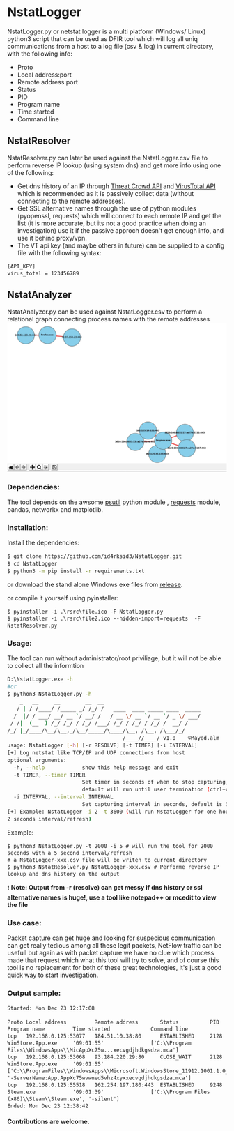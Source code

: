 # NstatLogger

NstatLogger.py or netstat logger is a multi platform (Windows/ Linux) python3 script that can be used as DFIR tool which will log all uniq communications from a host to a log file (csv & log) in current directory, with the following info:

  - Proto
  - Local address:port
  - Remote address:port
  - Status
  - PID
  - Program name
  - Time started
  - Command line
  
## NstatResolver
NstatResolver.py can later be used against the NstatLogger.csv file to perform reverse IP lookup (using system dns) and get more info using one of the following:
  - Get dns history of an IP through [Threat Crowd API](https://github.com/AlienVault-OTX/ApiV2) and [VirusTotal API](https://developers.virustotal.com/v3.0/reference) which is recommended as it is passively collect data (without connecting to the remote addresses).
  - Get SSL alternative names through the use of python modules (pyopenssl, requests) which will connect to each remote IP and get the list (it is more accurate, but its not a good practice when doing an investigation) use it if the passive approch doesn't get enough info, and use it behind proxy/vpn.
  - The VT api key (and maybe others in future) can be supplied to a config file with the following syntax:
```
[API_KEY]
virus_total = 123456789
```

## NstatAnalyzer
NstatAnalyzer.py can be used against NstatLogger.csv to perform a relational graph connecting process names with the remote addresses
![Screenshot](rsrc/NstatAnalyzerSC.jpg)

### Dependencies:
The tool depends on the awsome [psutil](https://github.com/giampaolo/psutil) python module , [requests](https://pypi.org/project/requests/) module, pandas, networkx and matplotlib.

### Installation:
Install the dependencies:
```sh
$ git clone https://github.com/id4rksid3/NstatLogger.git
$ cd NstatLogger
$ python3 -m pip install -r requirements.txt
```
or download the stand alone Windows exe files from [release](https://github.com/iD4rksid3/NstatLogger/releases).

or compile it yourself using pyinstaller:
```
$ pyinstaller -i .\rsrc\file.ico -F NstatLogger.py
$ pyinstaller -i .\rsrc\file2.ico --hidden-import=requests  -F NstatResolver.py
```
### Usage:
The tool can run without administrator/root priviliage, but it will not be able to collect all the informtion
```sh
D:\NstatLogger.exe -h
#or
$ python3 NstatLogger.py -h
    _   __     __        __  __
   / | / /____/ /_____ _/ /_/ /   ____  ____ _____ ____  _____
  /  |/ / ___/ __/ __ `/ __/ /   / __ \/ __ `/ __ `/ _ \/ ___/
 / /|  (__  ) /_/ /_/ / /_/ /___/ /_/ / /_/ / /_/ /  __/ /
/_/ |_/____/\__/\__,_/\__/_____/\____/\__, /\__, /\___/_/
                                     /____//____/ v1.0    ©Mayed.alm
usage: NstatLogger [-h] [-r RESOLVE] [-t TIMER] [-i INTERVAL]
[+] Log netstat like TCP/IP and UDP connections from host
optional arguments:
  -h, --help            show this help message and exit
  -t TIMER, --timer TIMER
                        Set timer in seconds of when to stop capturing,
                        default will run until user termination (ctrl+c)
  -i INTERVAL, --interval INTERVAL
                        Set capturing interval in seconds, default is 3
[+] Example: NstatLogger -i 2 -t 3600 (will run NstatLogger for one hour, with
2 seconds interval/refresh)
```
Example:
```
$ python3 NstatLogger.py -t 2000 -i 5 # will run the tool for 2000 seconds with a 5 second interval/refresh
# a NstatLogger-xxx.csv file will be writen to current directory
$ python3 NstatResolver.py NstatLogger-xxx.csv # Performe reverse IP lookup and dns history on the output
```
:exclamation: **Note: Output from -r (resolve) can get messy if dns history or ssl alternative names is huge!, use a tool like notepad++ or mcedit to view the file**

### Use case:
Packet capture can get huge and looking for suspecious communication can get really tedious among all these legit packets, NetFlow traffic can be usefull but again as with packet capture we have no clue which process made that request which what this tool will try to solve, and of course this tool is no replacement for both of these great technologies, it's just a good quick way to start investigation.

### Output sample:
```
Started: Mon Dec 23 12:17:08

Proto Local address         Remote address       Status          PID        Program name         Time started             Command line
tcp   192.168.0.125:53077   184.51.10.38:80      ESTABLISHED     2128       WinStore.App.exe     '09:01:55'               ['C:\\Program Files\\WindowsApps\\MicAppXc75w...xecvgdjhdkgsdza.mca']
tcp   192.168.0.125:53068   93.184.220.29:80     CLOSE_WAIT      2128       WinStore.App.exe     '09:01:55'               ['C:\\ProgramFiles\\WindowsApps\\Microsoft.WindowsStore_11912.1001.1.0_x64__8wekyb3d8bbwe\\WinStore.App.exe', '-ServerName:App.AppXc75wvwned5vhz4xyxxecvgdjhdkgsdza.mca']
tcp   192.168.0.125:55518   162.254.197.180:443  ESTABLISHED     9248       Steam.exe            '09:01:39'               ['C:\\Program Files (x86)\\Steam\\Steam.exe', '-silent']
Ended: Mon Dec 23 12:38:42
```
#### Contributions are welcome.
